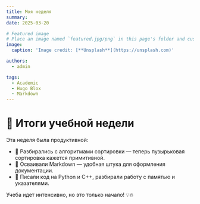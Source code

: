 ```yaml
---
title: Моя неделя
summary: 
date: 2025-03-20

# Featured image
# Place an image named `featured.jpg/png` in this page's folder and customize its options here.
image:
  caption: 'Image credit: [**Unsplash**](https://unsplash.com)'

authors:
  - admin

tags:
  - Academic
  - Hugo Blox
  - Markdown
---
```


# 🚀 Итоги учебной недели  


Эта неделя была продуктивной:  
- 🔹 Разбирались с алгоритмами сортировки — теперь пузырьковая сортировка кажется примитивной.  
- 🔹 Осваивали Markdown — удобная штука для оформления документации.  
- 🔹 Писали код на Python и C++, разбирали работу с памятью и указателями.  

Учеба идет интенсивно, но это только начало! 💡🔥  

